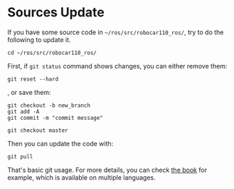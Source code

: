 # Sources Update

If you have some source code in `~/ros/src/robocar110_ros/`, try to do the following to update it.

```
cd ~/ros/src/robocar110_ros/
```

First, if `git status` command shows changes, you can either remove them:
```
git reset --hard
```
, or save them:
```
git checkout -b new_branch
git add -A
git commit -m "commit message"

git checkout master
```

Then you can update the code with:
```
git pull
```

That's basic git usage. For more details, you can check [the book](https://git-scm.com/book/en/v2) for example, which is available on multiple languages.